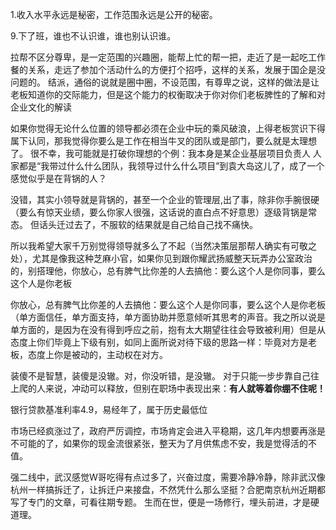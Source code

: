 1.收入水平永远是秘密，工作范围永远是公开的秘密。 

9.下了班，谁也不认识谁，谁也别认识谁。

拉帮不区分尊卑，是一定范围的兴趣圈，能帮上忙的帮一把，走近了是一起吃工作餐的关系，走远了参加个活动什么的方便打个招呼，这样的关系，发展于国企是没问题的。
结派，通俗的说就是圈中圈，不设范围，有尊卑之说，这样的做法是让老板知道你的交际能力，但是这个能力的权衡取决于你对你们老板脾性的了解和对企业文化的解读

如果你觉得无论什么位置的领导都必须在企业中玩的乘风破浪，上得老板赏识下得属下认同，那我觉得你要么是工作在相当牛叉的团队或是部门，要么就是太理想了。
很不幸，我可能就是打破你理想的个例：我本身是某企业基层项目负责人
人家都是“我带过什么什么团队，我领导过什么什么项目”到袁大岛这儿了，成了一个感觉似乎是在背锅的人？

没错，其实小领导就是背锅的，甚至一个企业的管理层,出了事，除非你手腕很硬（要么有惊天业绩，要么你家人很强，这话说的直白点不好意思）逐级背锅是常态。
但话头迁过去了，不服软的结果就是自己给自己找不痛快。

所以我希望大家千万别觉得领导就多么了不起（当然决策层那帮人确实有可敬之处），尤其是像我这种芝麻小官，如果你见到跟你耀武扬威整天玩弄办公室政治的，别搭理他，你放心，总有脾气比你差的人去搞他：要么这个人是你同事，要么这个人是你老板

你放心，总有脾气比你差的人去搞他：要么这个人是你同事，要么这个人是你老板（单方面信任，单方面支持，单方面协助并愿意倾听其思考的声音。我之所以说是单方面的，是因为在没有得到呼应之前，抱有太大期望往往会导致被利用）但是从态度上你们毕竟上下级有别，如同上面所说对待下级的思路一样：毕竟对方是老板，态度上你是被动的，主动权在对方。

装傻不是智慧，装傻是没辙。对，你没听错，是没辙。
对于只能一步步靠自己往上爬的人来说，冲动可以释放，但别在职场中表现出来：**有人就等着你绷不住呢！**

银行贷款基准利率4.9，易经年了，属于历史最低位

市场已经疯涨过了，政府严厉调控，市场肯定会进入平稳期，这几年内想要再涨是不可能的了，如果你的现金流很紧张，整天为了月供焦虑不安，我是觉得活的不值。

强二线中，武汉感觉W哥吃得有点过多了，兴奋过度，需要冷静冷静，除非武汉像杭州一样搞拆迁了，让拆迁户来接盘，不然凭什么那么坚挺？合肥南京杭州近期都写了专门的文章，可看往期专题。
生而在世，便是一场修行，埋头前进，才是硬道理。


